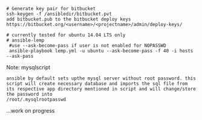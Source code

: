     # Generate key pair for bitbucket
    ssh-keygen -f /ansibledir/bitbucket.pvt
    add bitbucket.pub to the bitbucket deploy keys
    https://bitbucket.org/<username>/<projectname>/admin/deploy-keys/
     
    # currently tested for ubuntu 14.04 LTS only 
    # ansible-lemp 
     #use --ask-become-pass if user is not enabled for NOPASSWD 
     ansible-playbook lemp.yml -u ubuntu --ask-become-pass -f 40 -i hosts  --ask-pass


Note: mysqlscript

    ansible by default sets upthe mysql server without root password. this script will create necessary database and imports the sql file from its respective app directory mentioned in script and will change/store the password into 
    /root/.mysqlrootpasswd
    
...work on progress
